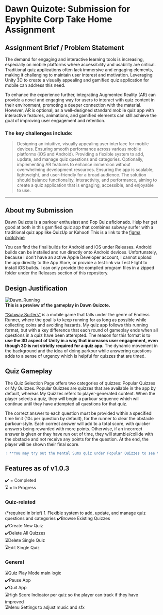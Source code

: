 # Dawn Quizote: Submission for Epyphite Corp Take Home Assignment

## Assignment Brief / Problem Statement
The demand for engaging and interactive learning tools is increasing, especially on mobile platforms where accessibility and usability are critical. Traditional quiz applications often lack immersive and engaging elements, making it challenging to maintain user interest and motivation. Leveraging Unity 3D to create a visually appealing and gamified quiz application for mobile can address this need.

To enhance the experience further, integrating Augmented Reality (AR) can provide a novel and engaging way for users to interact with quiz content in their environment, promoting a deeper connection with the material. However, AR is optional, as a well-designed standard mobile quiz app with interactive features, animations, and gamified elements can still achieve the goal of improving user engagement and retention.

### The key challenges include:
> Designing an intuitive, visually appealing user interface for mobile devices.
> Ensuring smooth performance across various mobile platforms (iOS and Android).
> Providing a flexible system to add, update, and manage quiz questions and categories.
> Optionally, implementing AR features to enhance immersion without overwhelming development resources.
> Ensuring the app is scalable, lightweight, and user-friendly for a broad audience.
> The solution should balance functionality, interactivity, and performance, aiming to create a quiz application that is engaging, accessible, and enjoyable to use.
------------------------------------------------------------------------------------------------------------------------------------------------------------------------------
## About my Submission
Dawn Quizote is a parkour enthusiast and Pop Quiz aficionado. Help her get good at both in this gamified quiz app that combines subway surfer with a traditional quiz app like QuizUp or Kahoot!
This is a link to the [figma prototype](https://tinyurl.com/danielEpyphiteAppMockup)

You can find the final builds for Android and iOS under Releases.
Android builds can be installed and run directly onto Android devices. Unfortunately, because I don't have an active Apple Developer account, I cannot upload the app directly to the App Store, or provide a test link via Test Flight to install iOS builds. I can only provide the compiled program files in a zipped folder under the Releases section of this repository.

## Design Justification
![Dawn_Running](https://github.com/user-attachments/assets/3c5ea703-5e27-45f0-8f80-7f88e5e95087)  
**This is a preview of the gameplay in Dawn Quizote.**

["Subway Surfers"](https://poki.com/en/g/subway-surfers) is a mobile game that falls under the genre of Endless Runner, where the goal is to keep running for as long as possible while collecting coins and avoiding hazards. My quiz app follows this running format, but with a key difference that each round of gameplay ends when all questions in a quiz have been attempted.
The reason for this format is to **use the 3D aspect of Unity in a way that increases user engagement, even though 3D is not strictly required for a quiz app**. The dynamic movement in the background and the idea of doing parkour while answering questions adds to a sense of urgency which is helpful for quizzes that are timed.

## Quiz Gameplay
The Quiz Selection Page offers two categories of quizzes: Popular Quizzes or My Quizzes. Popular Quizzes are quizzes that are available in the app by default, whereas My Quizzes refers to player-generated content.
When the player selects a quiz, they will begin a parkour sequence which will continue until they have attempted all questions for that quiz.

The correct answer to each question must be provided within a specified time limit (10s per question by default), for the runner to clear the obstacle parkour-style. Each correct answer will add to a total score, with quicker answers being rewarded with more points. Otherwise, if an incorrect answer is given or they have run out of time, they will stumble/collide with the obstacle and not receive any points for the question. At the end, the player will be shown their final score.

```diff
! **You may try out the Mental Sums quiz under Popular Quizzes to see the gameplay. (As of v1.0.3 this is still a work in progress)**
```

## Features as of v1.0.3
✔️ = Completed  
⌛ = In Progress  
### Quiz-related
(*required in brief) 1. Flexible system to add, update, and manage quiz questions and categories
✔️Browse Existing Quizzes  
✔️Create New Quiz  
✔️Delete All Quizzes  
⌛Delete Single Quiz  
⌛Edit Single Quiz  
### General
⌛Quiz Play Mode main logic  
✔️Pause App  
✔️Quit App  
⌛High Score Indicator per quiz so the player can track if they have improved  
⌛Menu Settings to adjust music and sfx  
